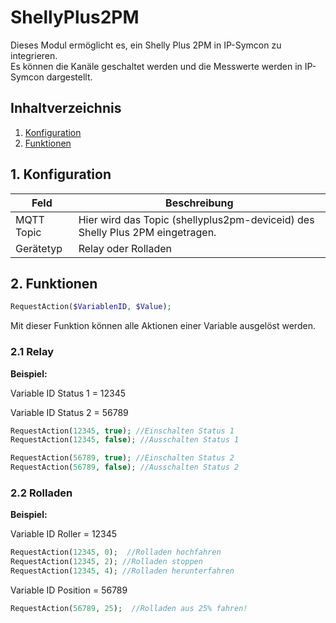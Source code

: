 # ShellyPlus2PM
   Dieses Modul ermöglicht es, ein Shelly Plus 2PM in IP-Symcon zu integrieren.\
   Es können die Kanäle geschaltet werden und die Messwerte werden in IP-Symcon dargestellt.
    
   ## Inhaltverzeichnis
   1. [Konfiguration](#1-konfiguration)
   2. [Funktionen](#2-funktionen)
   
   ## 1. Konfiguration
   
   Feld | Beschreibung
   ------------ | ----------------
   MQTT Topic | Hier wird das Topic (shellyplus2pm-deviceid) des Shelly Plus 2PM  eingetragen.
   Gerätetyp      | Relay oder Rolladen

   ## 2. Funktionen
   
   ```php
   RequestAction($VariablenID, $Value);
   ```

   Mit dieser Funktion können alle Aktionen einer Variable ausgelöst werden.
  
   ### 2.1 Relay

   **Beispiel:**

   Variable ID Status 1  = 12345

   Variable ID Status 2  = 56789
   ```php
   RequestAction(12345, true); //Einschalten Status 1
   RequestAction(12345, false); //Ausschalten Status 1

   RequestAction(56789, true); //Einschalten Status 2
   RequestAction(56789, false); //Ausschalten Status 2
   ```
   
  ### 2.2 Rolladen

   **Beispiel:**
   
   Variable ID Roller = 12345
   ```php
   RequestAction(12345, 0);  //Rolladen hochfahren
   RequestAction(12345, 2); //Rolladen stoppen
   RequestAction(12345, 4); //Rolladen herunterfahren
   ```

   Variable ID Position = 56789
   ```php
   RequestAction(56789, 25);  //Rolladen aus 25% fahren!
   ```